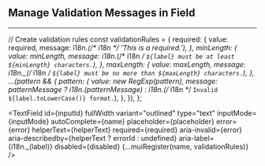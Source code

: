 ## Manage Validation Messages in Field
---


// Create validation rules
  const validationRules = {
    required: {
      value: required,
      message: i18n._(/* i18n */ 'This is a required.'),
    },
    minLength: {
      value: minLength,
      message: i18n._(/* i18n */ `${label} must be at least ${minLength} characters.`),
    },
    maxLength: {
      value: maxLength,
      message: i18n._(/* i18n */ `${label} must be no more than ${maxLength} characters.`),
    },
    ...(pattern && {
      pattern: {
        value: new RegExp(pattern),
        message: patternMessage ? i18n._(patternMessage) : i18n._(/* i18n */ `Invalid ${label.toLowerCase()} format.`),
      },
    }),
  };


<TextField
        id={inputId}
        fullWidth
        variant="outlined"
        type="text"
        inputMode={inputMode}
        autoComplete={name}
        placeholder={placeholder}
        error={error}
        helperText={helperText}
        required={required}
        aria-invalid={error}
        aria-describedby={helperText ? errorId : undefined}
        aria-label={i18n._(label)}
        disabled={disabled}
        {...muiRegister(name, validationRules)}
      />

````